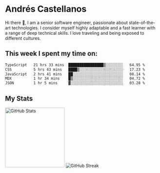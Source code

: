 # Andrés Castellanos

Hi there 👋, I am a senior software engineer, passionate about state-of-the-art technologies. I consider myself highly adaptable and a fast learner with a range of deep technical skills. I love traveling and being exposed to different cultures.

## This week I spent my time on:

<!--START_SECTION:waka-->

```txt
TypeScript   21 hrs 33 mins  ████████████████▒░░░░░░░░   64.95 %
CSS          5 hrs 43 mins   ████▒░░░░░░░░░░░░░░░░░░░░   17.23 %
JavaScript   2 hrs 41 mins   ██░░░░░░░░░░░░░░░░░░░░░░░   08.14 %
MDX          1 hr 34 mins    █▒░░░░░░░░░░░░░░░░░░░░░░░   04.72 %
JSON         1 hr 5 mins     ▓░░░░░░░░░░░░░░░░░░░░░░░░   03.28 %
```

<!--END_SECTION:waka-->

## My Stats

<img height="195" src="https://github-readme-stats.vercel.app/api?username=andrescv&show_icons=true&theme=onedark&hide_border=true&card_width=495" alt="GitHub Stats" />

<img src="https://streak-stats.demolab.com?user=andrescv&theme=one-dark-pro&hide_border=true" alt="GitHub Streak" />
